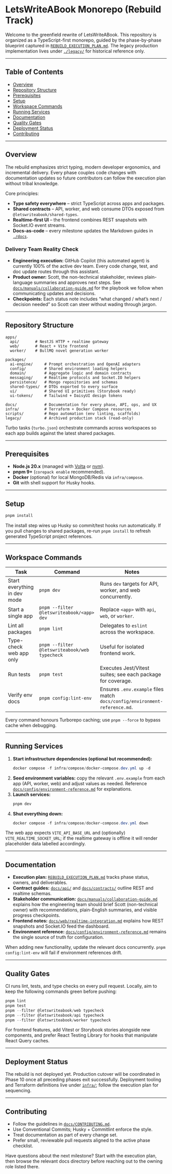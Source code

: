# LetsWriteABook Monorepo (Rebuild Track)

Welcome to the greenfield rewrite of LetsWriteABook. This repository is organized as a TypeScript-first monorepo, guided by the phase-by-phase blueprint captured in [`REBUILD_EXECUTION_PLAN.md`](./REBUILD_EXECUTION_PLAN.md). The legacy production implementation lives under [`./legacy/`](./legacy) for historical reference only.

---

## Table of Contents

- [Overview](#overview)
- [Repository Structure](#repository-structure)
- [Prerequisites](#prerequisites)
- [Setup](#setup)
- [Workspace Commands](#workspace-commands)
- [Running Services](#running-services)
- [Documentation](#documentation)
- [Quality Gates](#quality-gates)
- [Deployment Status](#deployment-status)
- [Contributing](#contributing)

---

## Overview

The rebuild emphasizes strict typing, modern developer ergonomics, and incremental delivery. Every phase couples code changes with documentation updates so future contributors can follow the execution plan without tribal knowledge.

Core principles:

- **Type safety everywhere** – strict TypeScript across apps and packages.
- **Shared contracts** – API, worker, and web consume DTOs exposed from `@letswriteabook/shared-types`.
- **Realtime-first UI** – the frontend combines REST snapshots with Socket.IO event streams.
- **Docs-as-code** – every milestone updates the Markdown guides in [`./docs`](./docs).

### Delivery Team Reality Check

- **Engineering execution:** GitHub Copilot (this automated agent) is currently 100% of the active dev team. Every code change, test, and doc update routes through this assistant.
- **Product owner:** Scott, the non-technical stakeholder, reviews plain-language summaries and approves next steps. See [`docs/manuals/collaboration-guide.md`](./docs/manuals/collaboration-guide.md) for the playbook we follow when communicating updates and decisions.
- **Checkpoints:** Each status note includes “what changed / what’s next / decision needed” so Scott can steer without wading through jargon.

---

## Repository Structure

```
apps/
  api/       # NestJS HTTP + realtime gateway
  web/       # React + Vite frontend
  worker/    # BullMQ novel generation worker

packages/
  ai-engine/     # Prompt orchestration and OpenAI adapters
  config/        # Shared environment loading helpers
  domain/        # Aggregate logic and domain contracts
  messaging/     # Realtime protocols and Socket.IO helpers
  persistence/   # Mongo repositories and schemas
  shared-types/  # DTOs exported to every surface
  ui/            # Shared UI primitives (Storybook ready)
  ui-tokens/     # Tailwind + DaisyUI design tokens

docs/            # Documentation for every phase, API, ops, and UX
infra/           # Terraform + Docker Compose resources
scripts/         # Repo automation (env linting, scaffolds)
legacy/          # Archived production stack (read-only)
```

Turbo tasks (`turbo.json`) orchestrate commands across workspaces so each app builds against the latest shared packages.

---

## Prerequisites

- **Node.js 20.x** (managed with [Volta](https://volta.sh/) or [nvm](https://github.com/nvm-sh/nvm)).
- **pnpm 9+** (`corepack enable` recommended).
- **Docker** (optional) for local MongoDB/Redis via `infra/compose`.
- **Git** with shell support for Husky hooks.

---

## Setup

```powershell
pnpm install
```

The install step wires up Husky so commit/test hooks run automatically. If you pull changes to shared packages, re-run `pnpm install` to refresh generated TypeScript project references.

---

## Workspace Commands

| Task | Command | Notes |
| --- | --- | --- |
| Start everything in dev mode | `pnpm dev` | Runs `dev` targets for API, worker, and web concurrently. |
| Start a single app | `pnpm --filter @letswriteabook/<app> dev` | Replace `<app>` with `api`, `web`, or `worker`. |
| Lint all packages | `pnpm lint` | Delegates to `eslint` across the workspace. |
| Type-check web app only | `pnpm --filter @letswriteabook/web typecheck` | Useful for isolated frontend work. |
| Run tests | `pnpm test` | Executes Jest/Vitest suites; see each package for coverage. |
| Verify env docs | `pnpm config:lint-env` | Ensures `.env.example` files match `docs/config/environment-reference.md`. |

Every command honours Turborepo caching; use `pnpm --force` to bypass cache when debugging.

---

## Running Services

1. **Start infrastructure dependencies (optional but recommended):**
   ```powershell
   docker compose -f infra/compose/docker-compose.dev.yml up -d
   ```
2. **Seed environment variables:** copy the relevant `.env.example` from each app (API, worker, web) and adjust values as needed. Reference [`docs/config/environment-reference.md`](./docs/config/environment-reference.md) for explanations.
3. **Launch services:**
   ```powershell
   pnpm dev
   ```
4. **Shut everything down:**
   ```powershell
   docker compose -f infra/compose/docker-compose.dev.yml down
   ```

The web app expects `VITE_API_BASE_URL` and (optionally) `VITE_REALTIME_SOCKET_URL`; if the realtime gateway is offline it will render placeholder data labelled accordingly.

---

## Documentation

- **Execution plan:** [`REBUILD_EXECUTION_PLAN.md`](./REBUILD_EXECUTION_PLAN.md) tracks phase status, owners, and deliverables.
- **Contract guides:** [`docs/api/`](./docs/api) and [`docs/contracts/`](./docs/contracts) outline REST and realtime schemas.
- **Stakeholder communication:** [`docs/manuals/collaboration-guide.md`](./docs/manuals/collaboration-guide.md) explains how the engineering team should brief Scott (non-technical owner) with recommendations, plain-English summaries, and visible progress checkpoints.
- **Frontend notes:** [`docs/web/realtime-integration.md`](./docs/web/realtime-integration.md) explains how REST snapshots and Socket.IO feed the dashboard.
- **Environment reference:** [`docs/config/environment-reference.md`](./docs/config/environment-reference.md) remains the single source of truth for configuration.

When adding new functionality, update the relevant docs concurrently. `pnpm config:lint-env` will fail if environment references drift.

---

## Quality Gates

CI runs lint, tests, and type checks on every pull request. Locally, aim to keep the following commands green before pushing:

```powershell
pnpm lint
pnpm test
pnpm --filter @letswriteabook/web typecheck
pnpm --filter @letswriteabook/api typecheck
pnpm --filter @letswriteabook/worker typecheck
```

For frontend features, add Vitest or Storybook stories alongside new components, and prefer React Testing Library for hooks that manipulate React Query caches.

---

## Deployment Status

The rebuild is not deployed yet. Production cutover will be coordinated in Phase 10 once all preceding phases exit successfully. Deployment tooling and Terraform definitions live under [`infra/`](./infra); follow the execution plan for sequencing.

---

## Contributing

- Follow the guidelines in [`docs/CONTRIBUTING.md`](./docs/CONTRIBUTING.md).
- Use Conventional Commits; Husky + Commitlint enforce the style.
- Treat documentation as part of every change set.
- Prefer small, reviewable pull requests aligned to the active phase checklist.

Have questions about the next milestone? Start with the execution plan, then browse the relevant docs directory before reaching out to the owning role listed there.
